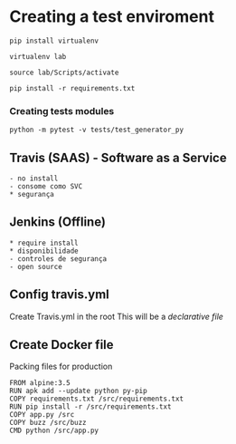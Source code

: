 # Creating a test enviroment 

    pip install virtualenv

    virtualenv lab

    source lab/Scripts/activate

    pip install -r requirements.txt


### Creating tests modules
    python -m pytest -v tests/test_generator_py

## Travis (SAAS) - Software as a Service
    - no install
    - consome como SVC
    * segurança

## Jenkins (Offline)
    * require install 
    * disponibilidade
    - controles de segurança
    - open source


## Config travis.yml

Create Travis.yml in the root
This will be a *declarative file*

## Create Docker file
Packing files for production

    FROM alpine:3.5
    RUN apk add --update python py-pip
    COPY requirements.txt /src/requirements.txt
    RUN pip install -r /src/requirements.txt
    COPY app.py /src
    COPY buzz /src/buzz
    CMD python /src/app.py
